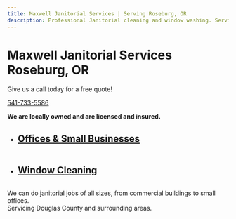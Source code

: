 ```yaml
---
title: Maxwell Janitorial Services | Serving Roseburg, OR
description: Professional Janitorial cleaning and window washing. Servicing Roseburg, OR and surrounding areas in Oregon. Give us a call today! 541-733-5586.
---
```


<div class="hero">
    <div class="row center-xs">
        <div class="col-xs">
            <h1 class="hero-headline">Maxwell Janitorial Services <br>
                <span class="hero-headline-sm">Roseburg, OR</span>
            </h1>
        </div>
</div>
<div class="wrap container-fluid">
    <div class="row center-xs">
        <div class="col-md-10 col-md-offset-2">
            <div class="row">
                <div class="col-md-8 col-xs-12">
                    <p class="hero-copy">Give us a call today for a free quote! </p>
                </div>
                <div class="col-md-3 col-xs-12">
                    <p><a class="btn btn-lg btn-primary" href="tel:541-733-5586">541-733-5586</a></p>
                </div>
            </div>
        </div>
    </div>
</div>
</div><!--./hero end-->
<div class="wrap container-fluid">
    <div class="row center-xs">
        <div class="col-xs-12">
            <div class="box">
                <p class="home-main-content">
                    <strong>We are locally owned and are licensed and insured.</strong>
                </p>
            </div>
        </div>
    </div>
</div>
<div class="wrap container-fluid">
<ul class="row list-unstyled">
    <li class="col-sm">
        <div class="flex-card">
            <h2 class="flex-heading">
                <a href="/janitorial" class="flex-card-button">Offices &amp; Small Businesses</a>
            </h2>
            <div class="flex-card-image">
                <img src="/images/office-clean.jpg" alt="">
            </div>
        </div>
    </li>
    <li class="col-sm">
        <div class="flex-card">
            <h2 class="flex-heading">
                <a href="/window-cleaning" class="flex-card-button">Window Cleaning</a>
            </h2>
            <div class="flex-card-image">
                <img src="/images/window-cleaning.jpg" alt="">
            </div>
        </div>
    </li>
</ul>
</div>
<div class="wrap container-fluid">
    <div class="row center-xs">
        <div class="box">
            <p class="home-secondary-content">
                We can do janitorial jobs of all sizes, from commercial buildings to small offices. <br>
                Servicing Douglas County and surrounding areas.
            </p>
        </div>
    </div>
</div>
